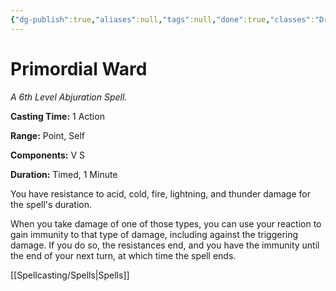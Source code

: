 ```yaml
---
{"dg-publish":true,"aliases":null,"tags":null,"done":true,"classes":"Druid,","spellLevel":6,"school":"Abjuration","source":"XGE","permalink":"/spells/primordial-ward/","dgHomeLink":false,"dgPassFrontmatter":true}
---
```


# Primordial Ward
*A 6th Level Abjuration Spell.*

**Casting Time:** 1 Action

**Range:** Point, Self

**Components:** V S 

**Duration:** Timed, 1 Minute

You have resistance to acid, cold, fire, lightning, and thunder damage for the spell's duration.



When you take damage of one of those types, you can use your reaction to gain immunity to that type of damage, including against the triggering damage. If you do so, the resistances end, and you have the immunity until the end of your next turn, at which time the spell ends.

[[Spellcasting/Spells|Spells]]